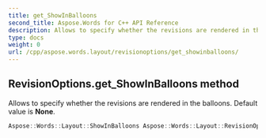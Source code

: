 ```yaml
---
title: get_ShowInBalloons
second_title: Aspose.Words for C++ API Reference
description: Allows to specify whether the revisions are rendered in the balloons. Default value is None. 
type: docs
weight: 0
url: /cpp/aspose.words.layout/revisionoptions/get_showinballoons/
---
```

## RevisionOptions.get_ShowInBalloons method


Allows to specify whether the revisions are rendered in the balloons. Default value is **None**.

```cpp
Aspose::Words::Layout::ShowInBalloons Aspose::Words::Layout::RevisionOptions::get_ShowInBalloons() const
```

